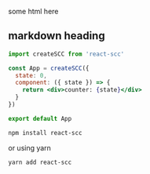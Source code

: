 some html here

## markdown heading

```jsx
import createSCC from 'react-scc'

const App = createSCC({
  state: 0,
  component: ({ state }) => {
    return <div>counter: {state}</div>
  }
})

export default App
```

```sh
npm install react-scc
```

or using yarn

```sh
yarn add react-scc
```

